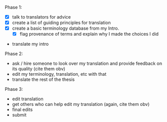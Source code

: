 Phase 1:
- [x] talk to translators for advice
- [x] create a list of guiding principles for translation
- [x] create a basic terminology database from my Intro.
    - [x] flag provenance of terms and explain why I made the choices I did
- translate my intro

Phase 2:
- ask / hire someone to look over my translation and provide feedback on its quality (cite them obv)
- edit my terminology, translation, etc with that
- translate the rest of the thesis

Phase 3:
- edit translation
- get others who can help edit my translation (again, cite them obv)
- final edits
- submit
